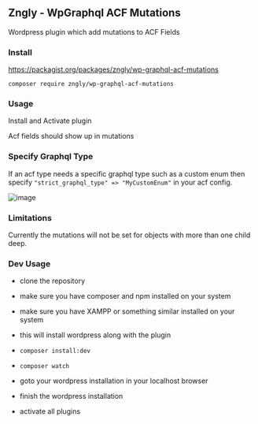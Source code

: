 ## Zngly - WpGraphql ACF Mutations

Wordpress plugin which add mutations to ACF Fields

### Install

https://packagist.org/packages/zngly/wp-graphql-acf-mutations

`composer require zngly/wp-graphql-acf-mutations`

### Usage

Install and Activate plugin

Acf fields should show up in mutations

### Specify Graphql Type

If an acf type needs a specific graphql type such as a custom enum then specify
`"strict_graphql_type" => "MyCustomEnum"` in your acf config.

![image](https://user-images.githubusercontent.com/87081580/180242118-a887435c-d665-44aa-b569-c50cc27542c6.png)


### Limitations

Currently the mutations will not be set for objects with more than one child deep.

### Dev Usage

-   clone the repository
-   make sure you have composer and npm installed on your system
-   make sure you have XAMPP or something similar installed on your system
-   this will install wordpress along with the plugin

-   `composer install:dev`
-   `composer watch`

-   goto your wordpress installation in your localhost browser
-   finish the wordpress installation
-   activate all plugins

